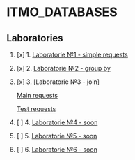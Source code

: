 # ITMO_DATABASES
## Laboratories

1. [x] 1. [Laboratorie №1 - simple requests](https://github.com/ew0s/ITMO_DATABASES/tree/master/LABS/LAB1%20-%20Simple%20requests)
2. [x] 2. [Laboratorie №2 - group by](https://github.com/ew0s/ITMO_DATABASES/tree/master/LABS/LAB2%20-%20Group%20by)
3. [x] 3. [Laboratorie №3 - join]
 
   [Main requests](https://github.com/ew0s/ITMO_DATABASES/tree/master/LABS/LAB3%20-%20JOIN/MAIN%20TASKS)

 
   [Test requests](https://github.com/ew0s/ITMO_DATABASES/tree/master/LABS/LAB3%20-%20JOIN/TEST%20TASKS)
 
4. [ ] 4. [Laboratorie №4 - soon](#)
5. [ ] 5. [Laboratorie №5 - soon](#)
6. [ ] 6. [Laboratorie №6 - soon](#)
